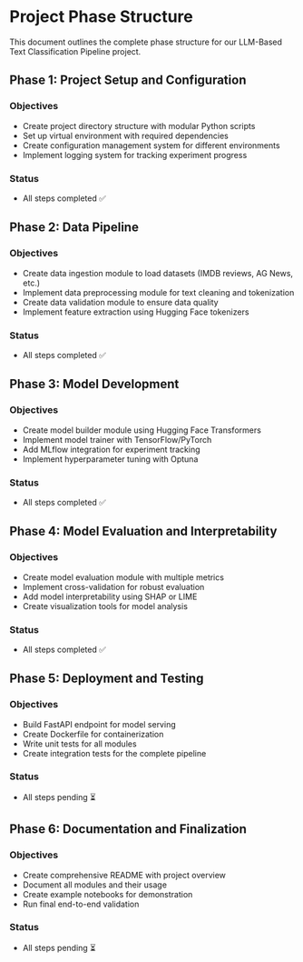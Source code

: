 # Project Phase Structure

This document outlines the complete phase structure for our LLM-Based Text Classification Pipeline project.

## Phase 1: Project Setup and Configuration

### Objectives
- Create project directory structure with modular Python scripts
- Set up virtual environment with required dependencies
- Create configuration management system for different environments
- Implement logging system for tracking experiment progress

### Status
- All steps completed ✅

## Phase 2: Data Pipeline

### Objectives
- Create data ingestion module to load datasets (IMDB reviews, AG News, etc.)
- Implement data preprocessing module for text cleaning and tokenization
- Create data validation module to ensure data quality
- Implement feature extraction using Hugging Face tokenizers

### Status
- All steps completed ✅

## Phase 3: Model Development

### Objectives
- Create model builder module using Hugging Face Transformers
- Implement model trainer with TensorFlow/PyTorch
- Add MLflow integration for experiment tracking
- Implement hyperparameter tuning with Optuna

### Status
- All steps completed ✅

## Phase 4: Model Evaluation and Interpretability

### Objectives
- Create model evaluation module with multiple metrics
- Implement cross-validation for robust evaluation
- Add model interpretability using SHAP or LIME
- Create visualization tools for model analysis

### Status
- All steps completed ✅

## Phase 5: Deployment and Testing

### Objectives
- Build FastAPI endpoint for model serving
- Create Dockerfile for containerization
- Write unit tests for all modules
- Create integration tests for the complete pipeline

### Status
- All steps pending ⏳

## Phase 6: Documentation and Finalization

### Objectives
- Create comprehensive README with project overview
- Document all modules and their usage
- Create example notebooks for demonstration
- Run final end-to-end validation

### Status
- All steps pending ⏳